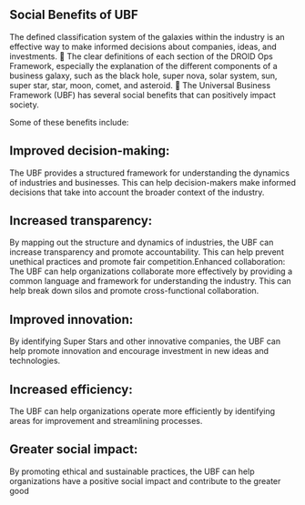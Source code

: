## Social Benefits of UBF

The defined classification system of the galaxies within the industry is an effective way to make informed decisions about companies, ideas, and investments. 💸
The clear definitions of each section of the DROID Ops Framework, especially the explanation of the different components of a business galaxy, such as the black hole, super nova, solar system, sun, super star, star, moon, comet, and asteroid. 🌌
The Universal Business Framework (UBF) has several social benefits that can positively impact society. 

Some of these benefits include:

## Improved decision-making: 
The UBF provides a structured framework for understanding the dynamics of industries and businesses. This can help decision-makers make informed decisions that take into account the broader context of the industry.

## Increased transparency: 
By mapping out the structure and dynamics of industries, the UBF can increase transparency and promote accountability. This can help prevent unethical practices and promote fair competition.Enhanced collaboration: The UBF can help organizations collaborate more effectively by providing a common language and framework for understanding the industry. This can help break down silos and promote cross-functional collaboration.

## Improved innovation: 
By identifying Super Stars and other innovative companies, the UBF can help promote innovation and encourage investment in new ideas and technologies.

## Increased efficiency: 
The UBF can help organizations operate more efficiently by identifying areas for improvement and streamlining processes.

## Greater social impact: 
By promoting ethical and sustainable practices, the UBF can help organizations have a positive social impact and contribute to the greater good
